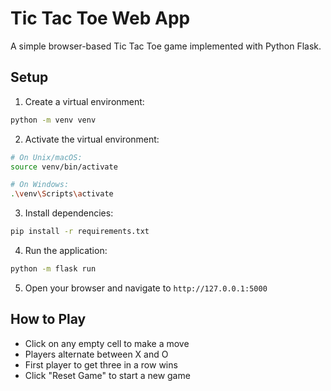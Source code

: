 # Tic Tac Toe Web App

A simple browser-based Tic Tac Toe game implemented with Python Flask.

## Setup

1. Create a virtual environment:
```bash
python -m venv venv
```

2. Activate the virtual environment:
```bash
# On Unix/macOS:
source venv/bin/activate

# On Windows:
.\venv\Scripts\activate
```

3. Install dependencies:
```bash
pip install -r requirements.txt
```

4. Run the application:
```bash
python -m flask run
```

5. Open your browser and navigate to `http://127.0.0.1:5000`

## How to Play

- Click on any empty cell to make a move
- Players alternate between X and O
- First player to get three in a row wins
- Click "Reset Game" to start a new game
